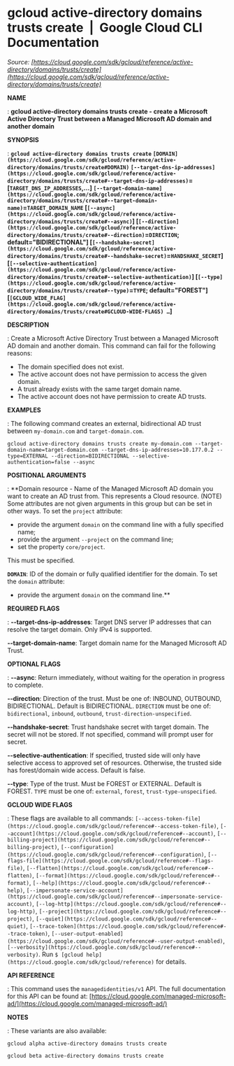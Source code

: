 # gcloud active-directory domains trusts create  |  Google Cloud CLI Documentation

*Source: [https://cloud.google.com/sdk/gcloud/reference/active-directory/domains/trusts/create](https://cloud.google.com/sdk/gcloud/reference/active-directory/domains/trusts/create)*

**NAME**

: **gcloud active-directory domains trusts create - create a Microsoft Active Directory Trust between a Managed Microsoft AD domain and another domain**

**SYNOPSIS**

: **`gcloud active-directory domains trusts create` `[DOMAIN](https://cloud.google.com/sdk/gcloud/reference/active-directory/domains/trusts/create#DOMAIN)` `[--target-dns-ip-addresses](https://cloud.google.com/sdk/gcloud/reference/active-directory/domains/trusts/create#--target-dns-ip-addresses)`=[`TARGET_DNS_IP_ADDRESSES`,…] `[--target-domain-name](https://cloud.google.com/sdk/gcloud/reference/active-directory/domains/trusts/create#--target-domain-name)`=`TARGET_DOMAIN_NAME` [`[--async](https://cloud.google.com/sdk/gcloud/reference/active-directory/domains/trusts/create#--async)`] [`[--direction](https://cloud.google.com/sdk/gcloud/reference/active-directory/domains/trusts/create#--direction)`=`DIRECTION`; default="BIDIRECTIONAL"] [`[--handshake-secret](https://cloud.google.com/sdk/gcloud/reference/active-directory/domains/trusts/create#--handshake-secret)`=`HANDSHAKE_SECRET`] [`[--selective-authentication](https://cloud.google.com/sdk/gcloud/reference/active-directory/domains/trusts/create#--selective-authentication)`] [`[--type](https://cloud.google.com/sdk/gcloud/reference/active-directory/domains/trusts/create#--type)`=`TYPE`; default="FOREST"] [`[GCLOUD_WIDE_FLAG](https://cloud.google.com/sdk/gcloud/reference/active-directory/domains/trusts/create#GCLOUD-WIDE-FLAGS) …`]**

**DESCRIPTION**

: Create a Microsoft Active Directory Trust between a Managed Microsoft AD domain
and another domain.
This command can fail for the following reasons:

- The domain specified does not exist.
- The active account does not have permission to access the given domain.
- A trust already exists with the same target domain name.
- The active account does not have permission to create AD trusts.

**EXAMPLES**

: The following command creates an external, bidirectional AD trust between
`my-domain.com` and `target-domain.com`.

```
gcloud active-directory domains trusts create my-domain.com --target-domain-name=target-domain.com --target-dns-ip-addresses=10.177.0.2 --type=EXTERNAL --direction=BIDIRECTIONAL --selective-authentication=false --async
```

**POSITIONAL ARGUMENTS**

: **Domain resource - Name of the Managed Microsoft AD domain you want to create an
AD trust from. This represents a Cloud resource. (NOTE) Some attributes are not
given arguments in this group but can be set in other ways.
To set the `project` attribute:

- provide the argument `domain` on the command line with a fully
specified name;
- provide the argument `--project` on the command line;
- set the property `core/project`.

This must be specified.

**`DOMAIN`**:
ID of the domain or fully qualified identifier for the domain.
To set the `domain` attribute:

- provide the argument `domain` on the command line.**

**REQUIRED FLAGS**

: **--target-dns-ip-addresses**:
Target DNS server IP addresses that can resolve the target domain.
Only IPv4 is supported.

**--target-domain-name**:
Target domain name for the Managed Microsoft AD Trust.

**OPTIONAL FLAGS**

: **--async**:
Return immediately, without waiting for the operation in progress to complete.

**--direction**:
Direction of the trust.
Must be one of: INBOUND, OUTBOUND, BIDIRECTIONAL. Default is BIDIRECTIONAL.
`DIRECTION` must be one of: `bidirectional`,
`inbound`, `outbound`,
`trust-direction-unspecified`.

**--handshake-secret**:
Trust handshake secret with target domain. The secret will not be stored. If not
specified, command will prompt user for secret.

**--selective-authentication**:
If specified, trusted side will only have selective access to approved set of
resources.
Otherwise, the trusted side has forest/domain wide access. Default is false.

**--type**:
Type of the trust. Must be FOREST or EXTERNAL. Default is FOREST.
`TYPE` must be one of: `external`,
`forest`, `trust-type-unspecified`.

**GCLOUD WIDE FLAGS**

: These flags are available to all commands: `[--access-token-file](https://cloud.google.com/sdk/gcloud/reference#--access-token-file)`,
`[--account](https://cloud.google.com/sdk/gcloud/reference#--account)`, `[--billing-project](https://cloud.google.com/sdk/gcloud/reference#--billing-project)`,
`[--configuration](https://cloud.google.com/sdk/gcloud/reference#--configuration)`,
`[--flags-file](https://cloud.google.com/sdk/gcloud/reference#--flags-file)`,
`[--flatten](https://cloud.google.com/sdk/gcloud/reference#--flatten)`, `[--format](https://cloud.google.com/sdk/gcloud/reference#--format)`, `[--help](https://cloud.google.com/sdk/gcloud/reference#--help)`, `[--impersonate-service-account](https://cloud.google.com/sdk/gcloud/reference#--impersonate-service-account)`,
`[--log-http](https://cloud.google.com/sdk/gcloud/reference#--log-http)`,
`[--project](https://cloud.google.com/sdk/gcloud/reference#--project)`, `[--quiet](https://cloud.google.com/sdk/gcloud/reference#--quiet)`, `[--trace-token](https://cloud.google.com/sdk/gcloud/reference#--trace-token)`, `[--user-output-enabled](https://cloud.google.com/sdk/gcloud/reference#--user-output-enabled)`,
`[--verbosity](https://cloud.google.com/sdk/gcloud/reference#--verbosity)`.
Run `$ [gcloud help](https://cloud.google.com/sdk/gcloud/reference)` for details.

**API REFERENCE**

: This command uses the `managedidentities/v1` API. The full
documentation for this API can be found at: [https://cloud.google.com/managed-microsoft-ad/](https://cloud.google.com/managed-microsoft-ad/)

**NOTES**

: These variants are also available:

```
gcloud alpha active-directory domains trusts create
```

```
gcloud beta active-directory domains trusts create
```